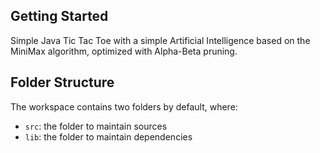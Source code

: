 ## Getting Started

Simple Java Tic Tac Toe with a simple Artificial Intelligence based on the MiniMax algorithm, optimized with Alpha-Beta pruning.

## Folder Structure

The workspace contains two folders by default, where:

- `src`: the folder to maintain sources
- `lib`: the folder to maintain dependencies